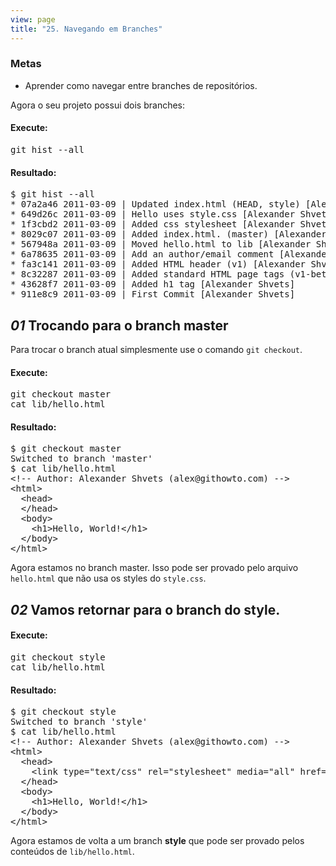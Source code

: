 ```yaml
---
view: page
title: "25. Navegando em Branches"
---
```


<h3>Metas</h3>

<ul><li>Aprender como navegar entre branches de repositórios.</li></ul>

<p>Agora o seu projeto possui dois branches:</p>

<h4 class="h4-pre">Execute:</h4>

<pre class="instructions">git hist --all</pre>

<h4 class="h4-pre">Resultado:</h4>

<pre class="sample">$ git hist --all
* 07a2a46 2011-03-09 | Updated index.html (HEAD, style) [Alexander Shvets]
* 649d26c 2011-03-09 | Hello uses style.css [Alexander Shvets]
* 1f3cbd2 2011-03-09 | Added css stylesheet [Alexander Shvets]
* 8029c07 2011-03-09 | Added index.html. (master) [Alexander Shvets]
* 567948a 2011-03-09 | Moved hello.html to lib [Alexander Shvets]
* 6a78635 2011-03-09 | Add an author/email comment [Alexander Shvets]
* fa3c141 2011-03-09 | Added HTML header (v1) [Alexander Shvets]
* 8c32287 2011-03-09 | Added standard HTML page tags (v1-beta) [Alexander Shvets]
* 43628f7 2011-03-09 | Added h1 tag [Alexander Shvets]
* 911e8c9 2011-03-09 | First Commit [Alexander Shvets]</pre>

<h2><em>01</em> Trocando para o branch master</h2>

<p>Para trocar o branch atual simplesmente use o comando <code>git checkout</code>.</p>

<h4 class="h4-pre">Execute:</h4>

<pre class="instructions">git checkout master
cat lib/hello.html</pre>

<h4 class="h4-pre">Resultado:</h4>

<pre class="sample">$ git checkout master
Switched to branch 'master'
$ cat lib/hello.html
&lt;!-- Author: Alexander Shvets (alex@githowto.com) --&gt;
&lt;html&gt;
  &lt;head&gt;
  &lt;/head&gt;
  &lt;body&gt;
    &lt;h1&gt;Hello, World!&lt;/h1&gt;
  &lt;/body&gt;
&lt;/html&gt;</pre>

<p>Agora estamos no branch master. Isso pode ser provado pelo arquivo <code>hello.html</code> que não usa os styles do <code>style.css</code>.</p>

<h2><em>02</em> Vamos retornar para o branch do style.</h2>

<h4 class="h4-pre">Execute:</h4>

<pre class="instructions">git checkout style
cat lib/hello.html</pre>

<h4 class="h4-pre">Resultado:</h4>

<pre class="sample">$ git checkout style
Switched to branch 'style'
$ cat lib/hello.html
&lt;!-- Author: Alexander Shvets (alex@githowto.com) --&gt;
&lt;html&gt;
  &lt;head&gt;
    &lt;link type="text/css" rel="stylesheet" media="all" href="style.css" /&gt;
  &lt;/head&gt;
  &lt;body&gt;
    &lt;h1&gt;Hello, World!&lt;/h1&gt;
  &lt;/body&gt;
&lt;/html&gt;</pre>

<p>Agora estamos de volta a um branch <strong>style</strong> que pode ser provado pelos conteúdos de <code>lib/hello.html</code>.</p>
